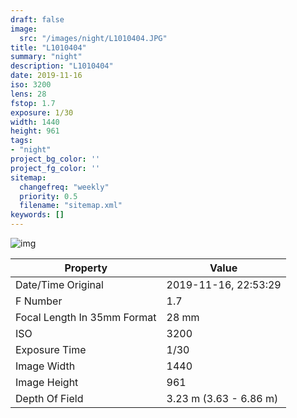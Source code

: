 ```yaml
---
draft: false
image:
  src: "/images/night/L1010404.JPG"
title: "L1010404"
summary: "night"
description: "L1010404"
date: 2019-11-16
iso: 3200
lens: 28
fstop: 1.7
exposure: 1/30
width: 1440
height: 961
tags:
- "night"
project_bg_color: ''
project_fg_color: ''
sitemap:
  changefreq: "weekly"
  priority: 0.5
  filename: "sitemap.xml"
keywords: []
---
```


![img](/images/night/L1010404.JPG)


Property | Value
---------|------
Date/Time Original              | 2019-11-16, 22:53:29
F Number                        | 1.7
Focal Length In 35mm Format     | 28 mm
ISO                             | 3200
Exposure Time                   | 1/30
Image Width                     | 1440
Image Height                    | 961
Depth Of Field                  | 3.23 m (3.63 - 6.86 m)
